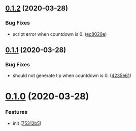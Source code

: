## [0.1.2](https://github.com/vuepressjs/vuepress-plugin-html-redirect/compare/v0.1.1...v0.1.2) (2020-03-28)


### Bug Fixes

* script error when countdown is 0. ([ec8020e](https://github.com/vuepressjs/vuepress-plugin-html-redirect/commit/ec8020e3d6fc9132902c83998587ed2e7d6c77c1))



## [0.1.1](https://github.com/vuepressjs/vuepress-plugin-html-redirect/compare/v0.1.0...v0.1.1) (2020-03-28)


### Bug Fixes

* should not generate tip when countdown is 0. ([4235e61](https://github.com/vuepressjs/vuepress-plugin-html-redirect/commit/4235e6114d0ccee87a5e3a4c07f2823ab34ff22b))



# [0.1.0](https://github.com/vuepressjs/vuepress-plugin-html-redirect/compare/75312b53da99868aedc3e109929c2d30709fd316...v0.1.0) (2020-03-28)


### Features

* init ([75312b5](https://github.com/vuepressjs/vuepress-plugin-html-redirect/commit/75312b53da99868aedc3e109929c2d30709fd316))



